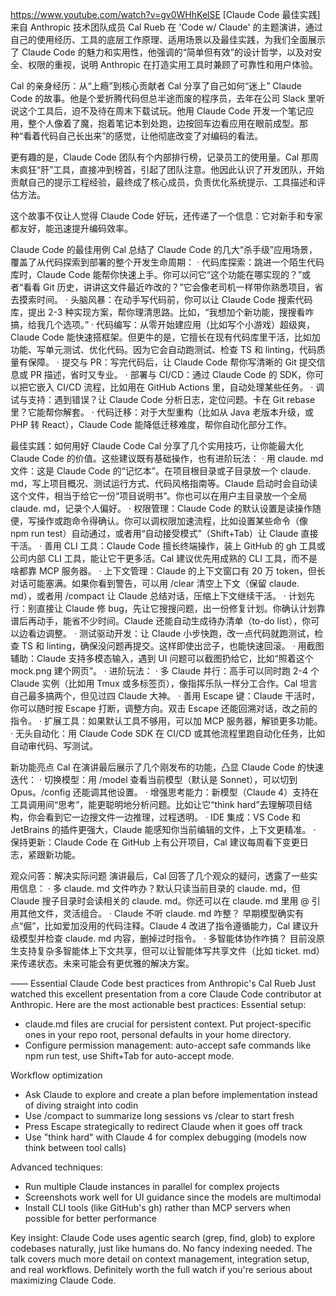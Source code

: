 https://www.youtube.com/watch?v=gv0WHhKelSE
[Claude Code 最佳实践]
来自 Anthropic 技术团队成员 Cal Rueb 在 'Code w/ Claude' 的主题演讲，通过自己的使用经历、工具的底层工作原理、适用场景以及最佳实践，为我们全面展示了 Claude Code 的魅力和实用性，他强调的“简单但有效”的设计哲学，以及对安全、权限的重视，说明 Anthropic 在打造实用工具时兼顾了可靠性和用户体验。

Cal 的亲身经历：从“上瘾”到核心贡献者
Cal 分享了自己如何“迷上” Claude Code 的故事。他是个爱折腾代码但总半途而废的程序员，去年在公司 Slack 里听说这个工具后，迫不及待在周末下载试玩。他用 Claude Code 开发一个笔记应用，整个人像着了魔，抱着笔记本到处跑，边按回车边看应用在眼前成型。那种“看着代码自己长出来”的感觉，让他彻底改变了对编码的看法。

更有趣的是，Claude Code 团队有个内部排行榜，记录员工的使用量。Cal 那周末疯狂“肝”工具，直接冲到榜首，引起了团队注意。他因此认识了开发团队，开始贡献自己的提示工程经验，最终成了核心成员，负责优化系统提示、工具描述和评估方法。

这个故事不仅让人觉得 Claude Code 好玩，还传递了一个信息：它对新手和专家都友好，能迅速提升编码效率。

Claude Code 的最佳用例
Cal 总结了 Claude Code 的几大“杀手级”应用场景，覆盖了从代码探索到部署的整个开发生命周期：
· 代码库探索：跳进一个陌生代码库时，Claude Code 能帮你快速上手。你可以问它“这个功能在哪实现的？”或者“看看 Git 历史，讲讲这文件最近咋改的？”它会像老司机一样带你熟悉项目，省去摸索时间。
· 头脑风暴：在动手写代码前，你可以让 Claude Code 搜索代码库，提出 2-3 种实现方案，帮你理清思路。比如，“我想加个新功能，搜搜看咋搞，给我几个选项。”
· 代码编写：从零开始建应用（比如写个小游戏）超级爽，Claude Code 能快速搭框架。但更牛的是，它擅长在现有代码库里干活，比如加功能、写单元测试、优化代码。因为它会自动跑测试、检查 TS 和 linting，代码质量有保障。
· 提交与 PR：写完代码后，让 Claude Code 帮你写清晰的 Git 提交信息或 PR 描述，省时又专业。
· 部署与 CI/CD：通过 Claude Code 的 SDK，你可以把它嵌入 CI/CD 流程，比如用在 GitHub Actions 里，自动处理某些任务。
· 调试与支持：遇到错误？让 Claude Code 分析日志，定位问题。卡在 Git rebase 里？它能帮你解套。
· 代码迁移：对于大型重构（比如从 Java 老版本升级，或 PHP 转 React），Claude Code 能降低迁移难度，帮你自动化部分工作。

最佳实践：如何用好 Claude Code
Cal 分享了几个实用技巧，让你能最大化 Claude Code 的价值。这些建议既有基础操作，也有进阶玩法：
· 用 claude. md 文件：这是 Claude Code 的“记忆本”。在项目根目录或子目录放一个 claude. md，写上项目概况、测试运行方式、代码风格指南等。Claude 启动时会自动读这个文件，相当于给它一份“项目说明书”。你也可以在用户主目录放一个全局 claude. md，记录个人偏好。
· 权限管理：Claude Code 的默认设置是读操作随便，写操作或跑命令得确认。你可以调权限加速流程，比如设置某些命令（像 npm run test）自动通过，或者用“自动接受模式”（Shift+Tab）让 Claude 直接干活。
· 善用 CLI 工具：Claude Code 擅长终端操作，装上 GitHub 的 gh 工具或公司内部 CLI 工具，能让它干更多活。Cal 建议优先用成熟的 CLI 工具，而不是啥都靠 MCP 服务器。
· 上下文管理：Claude 的上下文窗口有 20 万 token，但长对话可能塞满。如果你看到警告，可以用 /clear 清空上下文（保留 claude. md），或者用 /compact 让 Claude 总结对话，压缩上下文继续干活。
· 计划先行：别直接让 Claude 修 bug，先让它搜搜问题，出一份修复计划。你确认计划靠谱后再动手，能省不少时间。Claude 还能自动生成待办清单（to-do list），你可以边看边调整。
· 测试驱动开发：让 Claude 小步快跑，改一点代码就跑测试，检查 TS 和 linting，确保没问题再提交。这样即使出岔子，也能快速回滚。
· 用截图辅助：Claude 支持多模态输入，遇到 UI 问题可以截图扔给它，比如“照着这个 mock.png 建个网页”。
· 进阶玩法：
  · 多 Claude 并行：高手可以同时跑 2-4 个 Claude 实例（比如用 Tmux 或多标签页），像指挥乐队一样分工合作。Cal 坦言自己最多搞两个，但见过四 Claude 大神。
  · 善用 Escape 键：Claude 干活时，你可以随时按 Escape 打断，调整方向。双击 Escape 还能回溯对话，改之前的指令。
  · 扩展工具：如果默认工具不够用，可以加 MCP 服务器，解锁更多功能。
  · 无头自动化：用 Claude Code SDK 在 CI/CD 或其他流程里跑自动化任务，比如自动审代码、写测试。

新功能亮点
Cal 在演讲最后展示了几个刚发布的功能，凸显 Claude Code 的快速迭代：
· 切换模型：用 /model 查看当前模型（默认是 Sonnet），可以切到 Opus。/config 还能调其他设置。
· 增强思考能力：新模型（Claude 4）支持在工具调用间“思考”，能更聪明地分析问题。比如让它“think hard”去理解项目结构，你会看到它一边搜文件一边推理，过程透明。
· IDE 集成：VS Code 和 JetBrains 的插件更强大，Claude 能感知你当前编辑的文件，上下文更精准。
· 保持更新：Claude Code 在 GitHub 上有公开项目，Cal 建议每周看下变更日志，紧跟新功能。

观众问答：解决实际问题
演讲最后，Cal 回答了几个观众的疑问，透露了一些实用信息：
· 多 claude. md 文件咋办？默认只读当前目录的 claude. md，但 Claude 搜子目录时会读相关的 claude. md。你还可以在 claude. md 里用 @ 引用其他文件，灵活组合。
· Claude 不听 claude. md 咋整？ 早期模型确实有点“倔”，比如爱加没用的代码注释。Claude 4 改进了指令遵循能力，Cal 建议升级模型并检查 claude. md 内容，删掉过时指令。
· 多智能体协作咋搞？ 目前没原生支持复杂多智能体上下文共享，但可以让智能体写共享文件（比如 ticket. md）来传递状态。未来可能会有更优雅的解决方案。

——
Essential Claude Code best practices from Anthropic's Cal Rueb
Just watched this excellent presentation from a core Claude Code contributor at Anthropic. Here are the most actionable best practices:
Essential setup:
- claude.md files are crucial for persistent context. Put project-specific ones in your repo root, personal defaults in your home directory.
- Configure permission management: auto-accept safe commands like npm run test, use Shift+Tab for auto-accept mode.

Workflow optimization
- Ask Claude to explore and create a plan before implementation instead of diving straight into codin
- Use /compact to summarize long sessions vs /clear to start fresh
- Press Escape strategically to redirect Claude when it goes off track
- Use "think hard" with Claude 4 for complex debugging (models now think between tool calls)

Advanced techniques:
- Run multiple Claude instances in parallel for complex projects
- Screenshots work well for UI guidance since the models are multimodal
- Install CLI tools (like GitHub's gh) rather than MCP servers when possible for better performance

Key insight: Claude Code uses agentic search (grep, find, glob) to explore codebases naturally, just like humans do. No fancy indexing needed.
The talk covers much more detail on context management, integration setup, and real workflows. Definitely worth the full watch if you're serious about maximizing Claude Code.